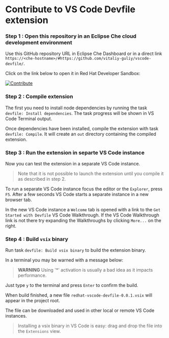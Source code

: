 Contribute to VS Code Devfile extension
================

### Step 1 : Open this repository in an Eclipse Che cloud development environment

Use this GitHub repository URL in Eclipse Che Dashboard or in a direct link `https://<che-hostname>/#https://github.com/vitaliy-guliy/vscode-devfile/`.

Click on the link below to open it in Red Hat Developer Sandbox:

[![Contribute](https://img.shields.io/static/v1?label=Open%20in%20Red%20Hat%20Developer%20Sandbox...&message=Free%20as%20free%20🍺%20and%20free%20💬..&logo=eclipseche&color=FDB940&labelColor=525C86)](https://workspaces.openshift.com#https://github.com/vitaliy-guliy/vscode-devfile/)

### Step 2 : Compile extension

The first you need to install node dependencies by running the task `devfile: Install dependencies`.
The task progress will be shown in VS Code Terminal output.

Once dependencies have been installed, compile the extension with task `devfile: Compile`.
It will create an `out` directory containing the compiled extension.

### Step 3 : Run the extension in separte VS Code instance

Now you can test the extension in a separate VS Code instance.

> Note that it is not possible to launch the extension until you compile it as described in step 2.

To run a separate VS Code instance focus the editor or the `Explorer`, press `F5`. After a few seconds VS Code starts a separate instance in a new browser tab.

In the new VS Code instance a `Welcome` tab is opened with a link to the `Get Started with Devfile` VS Code Walkthrough.
If the VS Code Walkthrough link is not there try expanding the Walkthroughs by clicking `More...` on the right.

### Step 4 : Build `vsix` binary

Run task `devfile: Build vsix binary` to build the extension binary.

In a terminal you may be warned with a message below:

>  **WARNING**  Using '*' activation is usually a bad idea as it impacts performance.

Just type `y` to the terminal and press `Enter` to confirm the build.

When build finished, a new file `redhat-vscode-devfile-0.0.1.vsix` will appear in the project root.

The file can be downloaded and used in other local or remote VS Code instances.

> Installing a vsix binary in VS Code is easy: drag and drop the file into the `Extensions` view.
